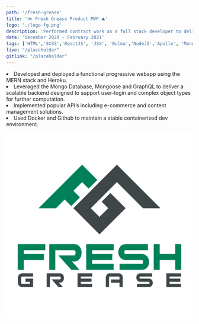 ```yaml
---
path: '/fresh-grease'
title: '🚲 Fresh Grease Product MVP ⛰️'
logo: './logo-fg.png'
description: 'Performed contract work as a full stack developer to deliver a minimum viable product (MVP)'
date: 'December 2020 - February 2021'
tags: ['HTML','SCSS','ReactJS', 'JSX', 'Bulma','NodeJS','Apollo', 'MongoDB', 'Mongoose', 'Docker', 'Heroku']
live: "/placeholder"
gitlink: "/placeholder"
---
```


<li>Developed and deployed a functional progressive webapp using the MERN stack and Heroku.</li>

<li>Leveraged the Mongo Database, Mongoose and GraphQL to deliver a scalable backend designed to support user-login and complex object types for further computation.</li>

<li>Implemented popular API’s including e-commerce and content management solutions.</li>

<li>Used Docker and Github to maintain a stable containerized dev environment.</li>

![Fresh Grease](./logo-fg.png)